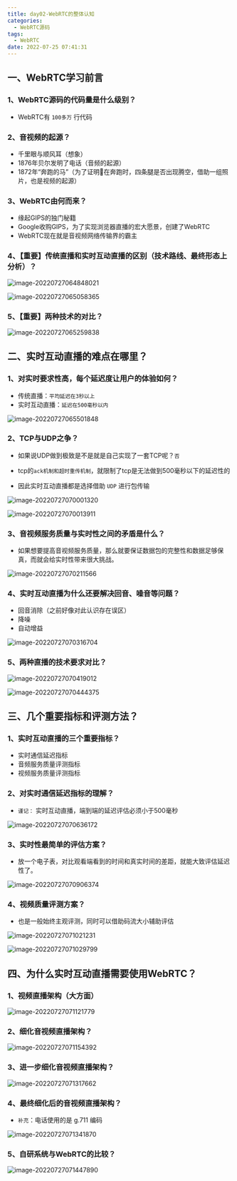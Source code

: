```yaml
---
title: day02-WebRTC的整体认知
categories:
  - WebRTC源码
tags:
  - WebRTC
date: 2022-07-25 07:41:31
---
```




## 一、WebRTC学习前言



### 1、WebRTC源码的代码量是什么级别？

- WebRTC有 `100多万` 行代码



### 2、音视频的起源？

- 千里眼与顺风耳（想象）
- 1876年贝尔发明了电话（音频的起源）
- 1872年“奔跑的马”（为了证明🐴在奔跑时，四条腿是否出现腾空，借助一组照片，也是视频的起源）



### 3、WebRTC由何而来？

- 缘起GIPS的独门秘籍
- Google收购GIPS，为了实现浏览器直播的宏大愿景，创建了WebRTC
- WebRTC现在就是音视频网络传输界的霸主



### 4、【重要】传统直播和实时互动直播的区别（技术路线、最终形态上分析）？

![image-20220727064848021](day02-WebRTC的整体架构/image-20220727064848021.png)



![image-20220727065058365](day02-WebRTC的整体架构/image-20220727065058365.png)

### 5、【重要】两种技术的对比？

![image-20220727065259838](day02-WebRTC的整体架构/image-20220727065259838.png)



## 二、实时互动直播的难点在哪里？

### 1、对实时要求性高，每个延迟度让用户的体验如何？

- 传统直播：`平均延迟在3秒以上`
- 实时互动直播：`延迟在500毫秒以内`

![image-20220727065501848](day02-WebRTC的整体架构/image-20220727065501848.png)

### 2、TCP与UDP之争？

- 如果说UDP做到极致是不是就是自己实现了一套TCP呢？`否`

- tcp的`ack机制和超时重传机制`，就限制了tcp是无法做到500毫秒以下的延迟性的
- 因此实时互动直播都是选择借助 `UDP` 进行包传输

![image-20220727070001320](day02-WebRTC的整体架构/image-20220727070001320.png)

![image-20220727070013911](day02-WebRTC的整体架构/image-20220727070013911.png)



### 3、音视频服务质量与实时性之间的矛盾是什么？

- 如果想要提高音视频服务质量，那么就要保证数据包的完整性和数据足够保真，而就会给实时性带来很大挑战。



![image-20220727070211566](day02-WebRTC的整体架构/image-20220727070211566.png)



### 4、实时互动直播为什么还要解决回音、噪音等问题？

- 回音消除（之前好像对此认识存在误区）
- 降噪
- 自动增益

![image-20220727070316704](day02-WebRTC的整体架构/image-20220727070316704.png)



### 5、两种直播的技术要求对比？

![image-20220727070419012](day02-WebRTC的整体架构/image-20220727070419012.png)

![image-20220727070444375](day02-WebRTC的整体架构/image-20220727070444375.png)



## 三、几个重要指标和评测方法？

### 1、实时互动直播的三个重要指标？

- 实时通信延迟指标
- 音频服务质量评测指标
- 视频服务质量评测指标



### 2、对实时通信延迟指标的理解？

- `谨记：` 实时互动直播，端到端的延迟评估必须小于500毫秒

![image-20220727070636172](day02-WebRTC的整体架构/image-20220727070636172.png)

### 3、实时性最简单的评估方案？

- 放一个电子表，对比观看端看到的时间和真实时间的差距，就能大致评估延迟性了。

![image-20220727070906374](day02-WebRTC的整体架构/image-20220727070906374.png)



### 4、视频质量评测方案？

- 也是一般始终主观评测，同时可以借助码流大小辅助评估



![image-20220727071021231](day02-WebRTC的整体架构/image-20220727071021231.png)

![image-20220727071029799](day02-WebRTC的整体架构/image-20220727071029799.png)

## 四、为什么实时互动直播需要使用WebRTC？

### 1、视频直播架构（大方面）



![image-20220727071121779](day02-WebRTC的整体架构/image-20220727071121779.png)



### 2、细化音视频直播架构？

![image-20220727071154392](day02-WebRTC的整体架构/image-20220727071154392.png)

### 3、进一步细化音视频直播架构？



![image-20220727071317662](day02-WebRTC的整体架构/image-20220727071317662.png)



### 4、最终细化后的音视频直播架构？

- `补充`：电话使用的是  g.711 编码

![image-20220727071341870](day02-WebRTC的整体架构/image-20220727071341870.png)

### 5、自研系统与WebRTC的比较？

![image-20220727071447890](day02-WebRTC的整体架构/image-20220727071447890.png)
